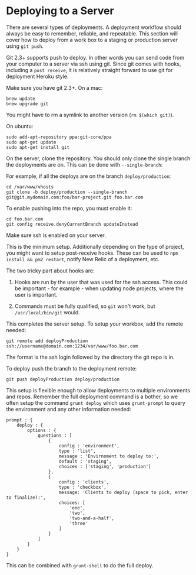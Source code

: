 # Deploying to a Server

There are several types of deployments. A deployment workflow should always be
easy to remember, reliable, and repeatable. This section will cover how to deploy
from a work box to a staging or production server using `git push`.

Git 2.3+ supports push to deploy. In other words you can send code from your
computer to a server via ssh using git. Since git comes with hooks, including a
`post receive`, it is relatively straight forward to use git for deployment Heroku style.

Make sure you have git 2.3+. On a mac:

```
brew update
brew upgrade git
```

You might have to rm a symlink to another version (`rm $(which git)`).

On ubuntu:

```
sudo add-apt-repository ppa:git-core/ppa
sudo apt-get update
sudo apt-get install git
```

On the server, clone the repository. You should only clone the single branch the
deployments are on. This can be done with `--single-branch`:

For example, if all the deploys are on the branch `deploy/production`:

```
cd /var/www/vhosts
git clone -b deploy/production --single-branch git@git.mydomain.com:foo/bar-project.git foo.bar.com
```

To enable pushing into the repo, you must enable it:

```
cd foo.bar.com
git config receive.denyCurrentBranch updateInstead
```

Make sure ssh is enabled on your server.

This is the minimum setup. Additionally depending on the type of project, you
might want to setup post-receive hooks. These can be used to `npm install && pm2 restart`,
notify New Relic of a deployment, etc.

The two tricky part about hooks are:

1. Hooks are run by the user that was used for the ssh access. This could be important - for example - when updating node projects, where the user is important.

1. Commands must be fully qualified, so `git` won't work, but `/usr/local/bin/git` would.

This completes the server setup. To setup your workbox, add the remote needed:

```
git remote add deployProduction ssh://username@domain.com:1234/var/www/foo.bar.com
```

The format is the ssh login followed by the directory the git repo is in.

To deploy push the branch to the deployment remote:

```
git push deployProduction deploy/production
```

This setup is flexible enough to allow deployments to multiple environments and repos.
Remember the full deployment command is a bother, so we often setup the command
`grunt deploy` which uses `grunt-prompt` to query the environment and any other information
needed:

```
prompt : {
    deploy : {
        options : {
            questions : [
                {
                    config : 'environment',
                    type : 'list',
                    message : 'Envirnoment to deploy to:',
                    default : 'staging',
                    choices : ['staging', 'production']
                },
                {
                    config : 'clients',
                    type : 'checkbox',
                    message: 'Clients to deploy (space to pick, enter to finalize):',
                    choices: [
                        'one',
                        'two',
                        'two-and-a-half',
                        'three'
                    ]
                }
            ]
        }
    }
}
```

This can be combined with `grunt-shell` to do the full deploy.

